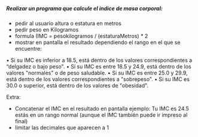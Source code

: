 ##### Realizar un programa que calcule el indice de masa corporal:
- pedir al usuario altura o estatura en metros
- pedir peso en Kilogramos
- formula (IMC = pesokilogramos / (estaturaMetros) * 2
- mostrar en pantalla el resultado dependiendo el rango en el que se encuentre: 
  
• Si su IMC es inferior a 18.5, está dentro de los valores correspondientes a “delgadez o bajo peso".
• Si su IMC es entre 18.5 y 24.9, está dentro de los valores "normales" o de peso saludable.
• Si su IMC es entre 25.0 y 29.9, está dentro de los valores correspondientes a "sobrepeso".
• Si su IMC es 30.0 o superior, está dentro de los valores de "obesidad".

Extra: 
- Concatenar el IMC en el resultado en pantalla 
ejemplo: Tu IMC es 24.5 estás en un rango normal 
(aunque el IMC también puede ir impreso al final)
- limitar las decimales que aparecen a 1